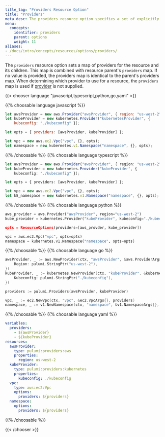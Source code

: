 ```yaml
---
title_tag: "Providers Resource Option"
title: "Providers"
meta_desc: The providers resource option specifies a set of explicitly configured providers to be used for a resource and all of its children.
menu:
  concepts:
    identifier: providers
    parent: options
    weight: 11
aliases:
- /docs/intro/concepts/resources/options/providers/
---
```


The `providers` resource option sets a map of providers for the resource and its children. This map is combined with resource parent's `providers` map. If no value is provided, the providers map is identical to the parent's providers map. When determining which provider to use for a resource, the `providers` map is used if [provider](/docs/intro/concepts/resources/options/provider/) is not supplied.

{{< chooser language "javascript,typescript,python,go,yaml" >}}

{{% choosable language javascript %}}

```javascript
let awsProvider = new aws.Provider("awsProvider", { region: "us-west-2" });
let kubeProvider = new kubernetes.Provider("kubernetesProvider", {
    kubeconfig: "./kubeconfig" });

let opts = { providers: [awsProvider, kubeProvider] };

let vpc = new aws.ec2.Vpc("vpc", {}, opts);
let namespace = new kubernetes.v1.Namespace("namespace", {}, opts);
```

{{% /choosable %}}
{{% choosable language typescript %}}

```typescript
let awsProvider = new aws.Provider("awsProvider", { region: "us-west-2" });
let kubeProvider = new kubernetes.Provider("kubeProvider", {
    kubeconfig: "./kubeconfig" });

let opts = { providers: [awsProvider, kubeProvider] };

let vpc = new aws.ec2.Vpc("vpc", {}, opts);
let k8_namespace = new kubernetes.v1.Namespace("namespace", {}, opts);
```

{{% /choosable %}}
{{% choosable language python %}}

```python
aws_provider = aws.Provider("awsProvider", region="us-west-2")
kube_provider = kubernetes.Provider("kubeProvider", kubeconfig="./kubeconfig)

opts = ResourceOptions(providers=[aws_provder, kube_provider])

vpc = aws.ec2.Vpc("vpc", opts=opts)
namespace = kubernetes.v1.Namespace("namespace", opts=opts)
```

{{% /choosable %}}
{{% choosable language go %}}

```go
awsProvider, _ := aws.NewProvider(ctx, "awsProvider", &aws.ProviderArgs{
	Region: pulumi.StringPtr("us-west-2"),
})
kubeProvider, _ := kubernetes.NewProvider(ctx, "kubeProvider", &kubernetes.ProviderArgs{
	Kubeconfig: pulumi.StringPtr("./kubeconfig"),
})

providers := pulumi.Providers(awsProvider, kubeProvider)

vpc, _ := ec2.NewVpc(ctx, "vpc", &ec2.VpcArgs{}, providers)
namespace, _ := v1.NewNamespace(ctx, "namespace", &v1.NamespaceArgs{}, providers)
```

{{% /choosable %}}
{{% choosable language yaml %}}

```yaml
variables:
  providers:
    - ${awsProvider}
    - ${kubeProvider}
resources:
  awsProvider:
    type: pulumi:providers:aws
    properties:
      region: us-west-2
  kubeProvider:
    type: pulumi:providers:kubernetes
    properties:
      kubeconfig: ./kubeconfig
  vpc:
    type: aws:ec2:Vpc
    options:
      providers: ${providers}
  namespace:
    options:
      providers: ${providers}
```

{{% /choosable %}}

{{< /chooser >}}
